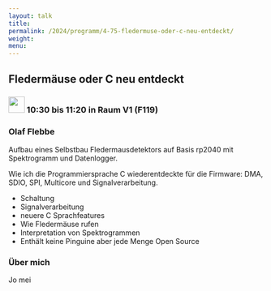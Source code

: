 ```yaml
---
layout: talk
title:
permalink: /2024/programm/4-75-fledermuse-oder-c-neu-entdeckt/
weight:
menu:
---
```

## Fledermäuse oder C neu entdeckt

### <img height = "32" src="../../../images/talk.svg"> 10:30 bis 11:20 in Raum V1 (F119)

### Olaf Flebbe

Aufbau eines Selbstbau Fledermausdetektors auf Basis rp2040 mit Spektrogramm und Datenlogger.

Wie ich die Programmiersprache C wiederentdeckte für die Firmware: DMA, SDIO, SPI, Multicore und Signalverarbeitung. 

* Schaltung  
* Signalverarbeitung  
* neuere C Sprachfeatures  
* Wie Fledermäuse rufen  
* Interpretation von Spektrogrammen  
* Enthält keine Pinguine aber jede Menge Open Source

### Über mich

Jo mei

